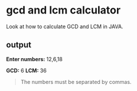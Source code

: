 # gcd and lcm calculator
Look at how to calculate GCD and LCM in JAVA.

## output
**Enter numbers:** 12,6,18

**GCD:** 6 **LCM:** 36

> The numbers must be separated by commas.
